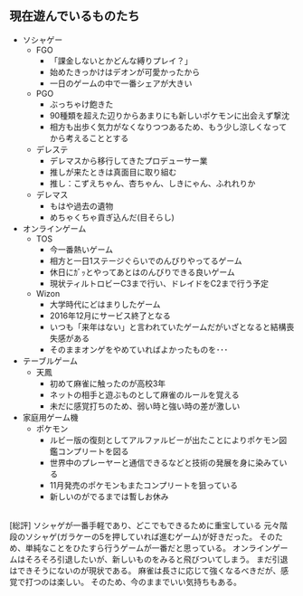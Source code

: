 ## 現在遊んでいるものたち

- ソシャゲー
  - FGO
    - 「課金しないとかどんな縛りプレイ？」
    - 始めたきっかけはデオンが可愛かったから
    - 一日のゲームの中で一番シェアが大きい
  - PGO
    - ぶっちゃけ飽きた
    - 90種類を超えた辺りからあまりにも新しいポケモンに出会えず撃沈
    - 相方も出歩く気力がなくなりつつあるため、もう少し涼しくなってから考えることとする
  - デレステ
    - デレマスから移行してきたプロデューサー業
    - 推しが来たときは真面目に取り組む
    - 推し：こずえちゃん、杏ちゃん、しきにゃん、ふれれりか
  - デレマス
    - もはや過去の遺物
    - めちゃくちゃ貢ぎ込んだ(目そらし)
- オンラインゲーム  
  - TOS
    - 今一番熱いゲーム
    - 相方と一日1ステージぐらいでのんびりやってるゲーム
    - 休日にｶﾞｯとやってあとはのんびりできる良いゲーム
    - 現状ティルトロビーC3まで行い、ドレイドをC2まで行う予定
  - Wizon
    - 大学時代にどはまりしたゲーム
    - 2016年12月にサービス終了となる
    - いつも「来年はない」と言われていたゲームだがいざとなると結構喪失感がある
    - そのままオンゲをやめていればよかったものを･･･
- テーブルゲーム
  - 天鳳
    - 初めて麻雀に触ったのが高校3年
    - ネットの相手と遊ぶものとして麻雀のルールを覚える
    - 未だに感覚打ちのため、弱い時と強い時の差が激しい
- 家庭用ゲーム機
  - ポケモン
    - ルビー版の復刻としてアルファルビーが出たことによりポケモン図鑑コンプリートを図る
    - 世界中のプレーヤーと通信できるなどと技術の発展を身に染みている
    - 11月発売のポケモンもまたコンプリートを狙っている
    - 新しいのがでるまでは暫しお休み

<br/>
[総評]    
ソシャゲが一番手軽であり、どこでもできるために重宝している  
元々階段のソシャゲ(ガラケーの5を押していれば進むゲーム)が好きだった。  
そのため、単純なことをひたすら行うゲームが一番だと思っている。  
オンラインゲームはそろそろ引退したいが、新しいものをみると飛びついてしまう。  
まだ引退はできそうにないのが現状である。  
麻雀は長さに応じて強くなるべきだが、感覚で打つのは楽しい。
そのため、今のままでいい気持ちもある。  

<br/>
